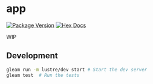 # app

[![Package Version](https://img.shields.io/hexpm/v/app)](https://hex.pm/packages/app)
[![Hex Docs](https://img.shields.io/badge/hex-docs-ffaff3)](https://hexdocs.pm/app/)

WIP

## Development

```sh
gleam run -m lustre/dev start # Start the dev server
gleam test  # Run the tests
```
